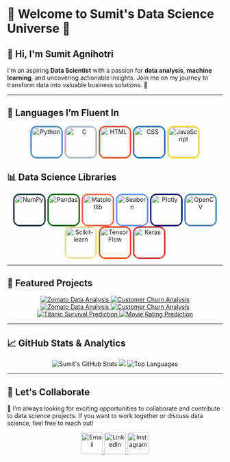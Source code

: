 # 🌟 **Welcome to Sumit's Data Science Universe** 🌟

## 👋 **Hi, I'm Sumit Agnihotri**  
I'm an aspiring **Data Scientist** with a passion for **data analysis**, **machine learning**, and uncovering actionable insights. Join me on my journey to transform data into valuable business solutions. 🚀

---

## 🌈 **Languages I’m Fluent In**
<p align="center">
  <img src="https://cdn.jsdelivr.net/gh/devicons/devicon/icons/python/python-original.svg" alt="Python" width="70" height="70" style="transition: all 0.3s ease; border-radius: 20%; border: 3px solid #4B8BBE;" onmouseover="this.style.transform='scale(1.2)';" onmouseout="this.style.transform='scale(1)';"/>
  <img src="https://cdn.jsdelivr.net/gh/devicons/devicon/icons/c/c-original.svg" alt="C" width="70" height="70" style="transition: all 0.3s ease; border-radius: 20%; border: 3px solid #A8B9CC;" onmouseover="this.style.transform='scale(1.2)';" onmouseout="this.style.transform='scale(1)';"/>
<img src="https://cdn.jsdelivr.net/gh/devicons/devicon/icons/html5/html5-original.svg" alt="HTML" width="70" height="70" style="transition: all 0.3s ease; border-radius: 20%; border: 3px solid #E34F26;" onmouseover="this.style.transform='scale(1.2)';" onmouseout="this.style.transform='scale(1)';"/>
<img src="https://cdn.jsdelivr.net/gh/devicons/devicon/icons/css3/css3-original.svg" alt="CSS" width="70" height="70" style="transition: all 0.3s ease; border-radius: 20%; border: 3px solid #1572B6;" onmouseover="this.style.transform='scale(1.2)';" onmouseout="this.style.transform='scale(1)';"/>
<img src="https://cdn.jsdelivr.net/gh/devicons/devicon/icons/javascript/javascript-original.svg" alt="JavaScript" width="70" height="70" style="transition: all 0.3s ease; border-radius: 20%; border: 3px solid #F7DF1E;" onmouseover="this.style.transform='scale(1.2)';" onmouseout="this.style.transform='scale(1)';"/>
</p>

## 📊 **Data Science Libraries**
<p align="center">
  <!-- NumPy -->
  <img src="https://cdn.jsdelivr.net/gh/devicons/devicon/icons/numpy/numpy-original.svg" alt="NumPy" width="70" height="70" style="transition: all 0.3s ease; border-radius: 20%; border: 3px solid #013243;" onmouseover="this.style.transform='scale(1.2)';" onmouseout="this.style.transform='scale(1)';"/>
  
  <!-- Pandas -->
  <img src="https://cdn.jsdelivr.net/gh/devicons/devicon/icons/pandas/pandas-original.svg" alt="Pandas" width="70" height="70" style="transition: all 0.3s ease; border-radius: 20%; border: 3px solid #006400;" onmouseover="this.style.transform='scale(1.2)';" onmouseout="this.style.transform='scale(1)';"/>
  
  <!-- Matplotlib -->
  <img src="https://upload.wikimedia.org/wikipedia/commons/8/84/Matplotlib_icon.svg" alt="Matplotlib" width="70" height="70" style="transition: all 0.3s ease; border-radius: 20%; border: 3px solid #FF6347;" onmouseover="this.style.transform='scale(1.2)';" onmouseout="this.style.transform='scale(1)';"/>
  
  <!-- Seaborn -->
  <img src="https://seaborn.pydata.org/_images/logo-mark-lightbg.svg" alt="Seaborn" width="70" height="70" style="transition: all 0.3s ease; border-radius: 20%; border: 3px solid #6495ED;" onmouseover="this.style.transform='scale(1.2)';" onmouseout="this.style.transform='scale(1)';"/>
  
  <!-- Plotly -->
  <img src="https://images.plot.ly/logo/new-branding/plotly-logomark.png" alt="Plotly" width="70" height="70" style="transition: all 0.3s ease; border-radius: 20%; border: 3px solid #000080;" onmouseover="this.style.transform='scale(1.2)';" onmouseout="this.style.transform='scale(1)';"/>
  
  <!-- OpenCV -->
  <img src="https://opencv.org/wp-content/uploads/2020/07/OpenCV_logo_no_text.png" alt="OpenCV" width="70" height="70" style="transition: all 0.3s ease; border-radius: 20%; border: 3px solid #4682B4;" onmouseover="this.style.transform='scale(1.2)';" onmouseout="this.style.transform='scale(1)';"/>
  
  <!-- Scikit-learn -->
  <img src="https://upload.wikimedia.org/wikipedia/commons/0/05/Scikit_learn_logo_small.svg" alt="Scikit-learn" width="70" height="70" style="transition: all 0.3s ease; border-radius: 20%; border: 3px solid #F0E68C;" onmouseover="this.style.transform='scale(1.2)';" onmouseout="this.style.transform='scale(1)';"/>
  
  <!-- TensorFlow -->
  <img src="https://cdn.jsdelivr.net/gh/devicons/devicon/icons/tensorflow/tensorflow-original.svg" alt="TensorFlow" width="70" height="70" style="transition: all 0.3s ease; border-radius: 20%; border: 3px solid #FF4500;" onmouseover="this.style.transform='scale(1.2)';" onmouseout="this.style.transform='scale(1)';"/>
  
  <!-- Keras -->
  <img src="https://cdn.jsdelivr.net/gh/devicons/devicon/icons/keras/keras-original.svg" alt="Keras" width="70" height="70" style="transition: all 0.3s ease; border-radius: 20%; border: 3px solid #D32F2F;" onmouseover="this.style.transform='scale(1.2)';" onmouseout="this.style.transform='scale(1)';"/>
</p>


---


## 🚀 **Featured Projects**
<p align="center">
  
  <a href="https://github.com/Sumit-Agnihotri/Zomato-Data-Analysis">
    <img src="https://img.shields.io/badge/Zomato_Data_Analysis-Completed-red?style=flat" alt="Zomato Data Analysis"/>
  </a>
  <a href="https://github.com/Sumit-Agnihotri/INDIA_JOB_MARKET_PROJECT">
    <img src="https://img.shields.io/badge/India_Job_Market_Analysis-Completed-blue?style=flat" alt="Customer Churn Analysis"/>
  </a>
  <a href="https://github.com/Sumit-Agnihotri/MILITARY_EXPENDITURE_ANALYSIS">
    <img src="https://img.shields.io/badge/Military_Expenditure_Analysis-Completed-green?style=flat" alt="Zomato Data Analysis"/>
  </a>
  <a href="https://github.com/Sumit-Agnihotri/Customer-Churn-Analysis">
    <img src="https://img.shields.io/badge/Customer_Churn_Analysis-Completed-yellow?style=flat" alt="Customer Churn Analysis"/>
  </a>
  <a href="https://github.com/Sumit-Agnihotri/TITANIC_SURVIVAL_PREDICTION">
    <img src="https://img.shields.io/badge/Titanic Survival Prediction-Completed-ff69b4?style=flat" alt="Titanic Survival Prediction"/>
  </a>
  <a href="https://github.com/Sumit-Agnihotri/MOVIE_RATING_PREDICTION">
    <img src="https://img.shields.io/badge/Movie Rating Prediction-Completed-purple?style=flat" alt="Movie Rating Prediction"/>
  </a>
</p>

---

## 📈 **GitHub Stats & Analytics**
<div align="center">
  <!-- GitHub Profile Stats -->
  <img src="https://github-readme-stats.vercel.app/api?username=Sumit-Agnihotri&show_icons=true&theme=radical" alt="Sumit's GitHub Stats" />
  
  <!-- GitHub Streak Stats -->
  <img src="https://awesome-github-stats.azurewebsites.net/user-stats/Sumit-Agnihotri?theme=radical" />
  
  <!-- Top Languages -->
  <img src="https://github-readme-stats.vercel.app/api/top-langs/?username=Sumit-Agnihotri&layout=compact&theme=radical" alt="Top Languages" />
</div>

---

## 💬 **Let's Collaborate**
🚀 I’m always looking for exciting opportunities to collaborate and contribute to data science projects. If you want to work together or discuss data science, feel free to reach out!

<p align="center">
  <a href="mailto:sagnihotri9710@gmail.com" target="_blank">
    <img src="https://cdn-icons-png.flaticon.com/512/732/732200.png" alt="Email" width="50" height="50" style="transition: all 0.3s ease;" onmouseover="this.style.transform='scale(1.2)';" onmouseout="this.style.transform='scale(1)';"/>
  </a>
  <a href="https://www.linkedin.com/in/sumit-agnihotri/" target="_blank">
    <img src="https://cdn-icons-png.flaticon.com/512/174/174857.png" alt="LinkedIn" width="50" height="50" style="transition: all 0.3s ease;" onmouseover="this.style.transform='scale(1.2)';" onmouseout="this.style.transform='scale(1)';"/>
  </a>
  <a href="https://www.instagram.com/confident_ds" target="_blank">
    <img src="https://cdn-icons-png.flaticon.com/512/2111/2111463.png" alt="Instagram" width="50" height="50" style="transition: all 0.3s ease;" onmouseover="this.style.transform='scale(1.2)';" onmouseout="this.style.transform='scale(1)';"/>
</a>

</p>
